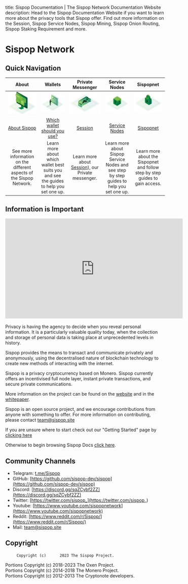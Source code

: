 title: Sispop Documentation | The Sispop Network Documentation Website
description: Head to the Sispop Documentation Website if you want to learn more about the privacy tools that Sispop offer. Find out more information on the Session, Sispop Service Nodes, Sispop Mining, Sispop Onion Routing, Sispop Staking Requirement and more.

# Sispop Network

## Quick Navigation

|                              **About**                             	|                                                                                            **Wallets**                                                                                           	|                                           **Private Messenger**                                           	|                                  **Service Nodes**                                 	|                                 **Sispopnet**                                 	|
|:------------------------------------------------------------------:	|:------------------------------------------------------------------------------------------------------------------------------------------------------------------------------------------------:	|:----------------------------------------------------------------------------------------------:	|:----------------------------------------------------------------------------------:	|:---------------------------------------------------------------------------:	|
|                 ![Logo](assets/images/sispop_sample.png)                	|                                                                            ![Wallets](assets/images/SispopInterface.png)                                                                           	|                             ![Session](assets/images/SispopPrivate.png)                            	|                     ![ServiceNodes](assets/images/SispopBox.png)                     	|                   ![Sispopnet](assets/images/SispopSecure.png)                  	|
|               [About Sispop](Introduction/SispopNetwork/)               	|                                                                      [Which wallet should you use?](Wallets/WalletsOverview/)                                                                      	|                              [Session](SispopServices/Messenger/Session/)                              	|                      [Service Nodes](ServiceNodes/SNOverview/)                      	|                      [Sispopnet](Sispopnet/SispopnetOverview/)                     	|
| See more information on the different aspects of the Sispop Network. 	| Learn more about which wallet best suits you and see the guides to help you set one up. 	| Learn more about [Session](https://getsession.org)), our Private messenger. 	| Learn more about Sispop Service Nodes and see step by step guides to help you set one up. 	| Learn more about the Sispopnet and follow step by step guides to gain access. 	|

## Information is Important

<center><iframe width="560" height="315" src="https://www.youtube.com/embed/Lykh-NqkKys" frameborder="0" allow="autoplay; encrypted-media" allowfullscreen></iframe></center>

Privacy is having the agency to decide when you reveal personal information. It is a particularly valuable quality today, when the collection and storage of personal data is taking place at unprecedented levels in history.

Sispop provides the means to transact and communicate privately and anonymously, using the decentralised nature of blockchain technology to create new methods of interacting with the internet.

Sispop is a privacy cryptocurrency based on Monero. Sispop currently offers an incentivised full node layer, instant private transactions, and secure private communications.

More information on the project can be found on the [website](https://www.sispop.site/) and in the [whitepaper](https://sispop.site/wp-content/uploads/2018/10/SispopWhitepaperV3_1.pdf).

Sispop is an open source project, and we encourage contributions from anyone with something to offer. For more information on contributing, please contact team@sispop.site

If you are unsure where to start check out our "Getting Started" page by [clicking here](Introduction/GettingStarted.md)

Otherwise to begin browsing Sispop Docs [click here](Introduction/SispopNetwork.md).

## Community Channels

- Telegram: [t.me/Sispop](https://t.me/Sispop)
- GitHub: [https://github.com/sispop-dev/sispop](https://github.com/sispop-dev/sispop)
- Discord: [https://discord.gg/sqZCybf2ZZ](https://discord.gg/sqZCybf2ZZ)
- Twitter: [https://twitter.com/sispop_](https://twitter.com/sispop_)
- Youtube: [https://www.youtube.com/sispopnetwork](https://www.youtube.com/sispopnetwork)
- Reddit: [https://www.reddit.com/r/Sispop/](https://www.reddit.com/r/Sispop/)
- Mail: [team@sispop.site](mailto:team@sispop.site)

## Copyright

         Copyright (c)      2023 The Sispop Project.
Portions Copyright (c) 2018-2023 The Oxen Project.   
Portions Copyright (c) 2014-2018 The Monero Project.   
Portions Copyright (c) 2012-2013 The Cryptonote developers.
